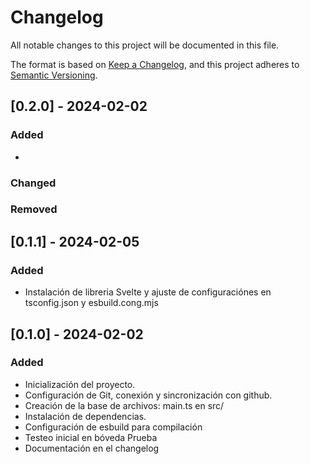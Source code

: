 # Changelog
All notable changes to this project will be documented in this file.

The format is based on [Keep a Changelog](https://keepachangelog.com), and this
project adheres to [Semantic Versioning](https://semver.org).

## [0.2.0] - 2024-02-02

### Added
- 
### Changed

### Removed

## [0.1.1] - 2024-02-05
### Added
- Instalación de libreria Svelte y ajuste de configuraciónes en tsconfig.json y esbuild.cong.mjs 


## [0.1.0] - 2024-02-02
### Added
- Inicialización del proyecto. 
- Configuración de Git, conexión y sincronización con github.
- Creación de la base de archivos: main.ts en src/
- Instalación de dependencias.
- Configuración de esbuild para compilación
- Testeo inicial en bóveda Prueba
- Documentación en el changelog
